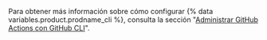 Para obtener más información sobre cómo configurar {% data variables.product.prodname_cli %}, consulta la sección "[Administrar GitHub Actions con GitHub CLI](/actions/guides/managing-github-actions-with-github-cli#setting-up-github-cli)".

